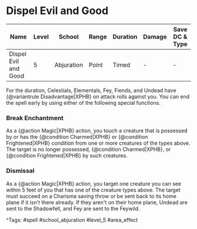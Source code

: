 # Dispel Evil and Good

| Name | Level | School | Range | Duration | Damage | Save DC & Type |
|------|-------|--------|-------|----------|--------|----------------|
| Dispel Evil and Good | 5 | Abjuration | Point | Timed | - | - |

For the duration, Celestials, Elementals, Fey, Fiends, and Undead have {@variantrule Disadvantage|XPHB} on attack rolls against you. You can end the spell early by using either of the following special functions.

### Break Enchantment

As a {@action Magic|XPHB} action, you touch a creature that is possessed by or has the {@condition Charmed|XPHB} or {@condition Frightened|XPHB} condition from one or more creatures of the types above. The target is no longer possessed, {@condition Charmed|XPHB}, or {@condition Frightened|XPHB} by such creatures.

### Dismissal

As a {@action Magic|XPHB} action, you target one creature you can see within 5 feet of you that has one of the creature types above. The target must succeed on a Charisma saving throw or be sent back to its home plane if it isn't there already. If they aren't on their home plane, Undead are sent to the Shadowfell, and Fey are sent to the Feywild.

^Tags: #spell #school_abjuration #level_5 #area_effect